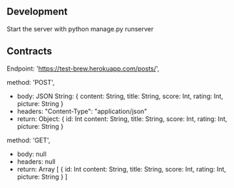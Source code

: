 ## Development 

Start the server with python manage.py runserver

## Contracts 
Endpoint: 'https://test-brew.herokuapp.com/posts/',  

method: 'POST',  
  - body: JSON String: { content: String, title: String, score: Int, rating: Int, picture: String }  
  - headers: "Content-Type": "application/json"    
  - return: Object: { id: Int content: String, title: String, score: Int, rating: Int, picture: String }  

method: 'GET',  
  - body: null  
  - headers: null  
  - return: Array<Object> [ { id: Int content: String, title: String, score: Int, rating: Int, picture: String } ] 
